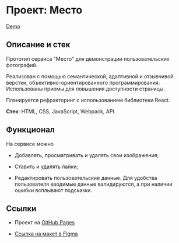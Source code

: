 
# Проект: Место

[Demo](https://anastacia-tesli.github.io/mesto/)

## Описание и стек

Прототип сервиса "Место" для демонстрации пользовательских фотографий.

Реализован с помощью семантической, адаптивной и отзывчивой верстки, объективно-ориентированного программирования. Использованы приемы для повышения доступности страницы.

Планируется рефракторинг с использованием библиотеки React.

**Стек**: HTML, CSS, JavaScript, Webpack, API.

## Функционал

На сервисе можно

- Добавлять, просматривать и удалять свои изображения;

- Ставить и удалять лайки;

- Редактировать пользовательские данные. Для удобства пользователя вводимые данные валидируются, а при наличии ошибки всплывают подсказки.

## Ссылки

- Проект на [GitHub Pages](https://anastacia-tesli.github.io/mesto/)

- [Ссылка на макет в Figma](https://www.figma.com/file/2cn9N9jSkmxD84oJik7xL7/JavaScript.-Sprint-4?node-id=0%3A1)

